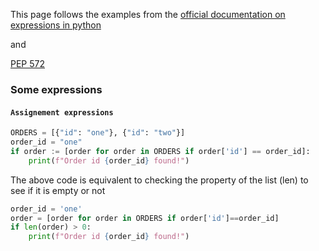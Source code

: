 This page follows the examples from the [official documentation on expressions in python](https://docs.python.org/3/reference/expressions.html)

and 

[PEP 572](https://peps.python.org/pep-0572/)

### Some expressions

#### `Assignement expressions`

```python
ORDERS = [{"id": "one"}, {"id": "two"}] 
order_id = "one"
if order := [order for order in ORDERS if order['id'] == order_id]:
    print(f"Order id {order_id} found!")
```

The above code is equivalent to checking the property of the list (len) to see if it is empty or not

```python
order_id = 'one'
order = [order for order in ORDERS if order['id']==order_id]
if len(order) > 0:
    print(f"Order id {order_id} found!")
```
